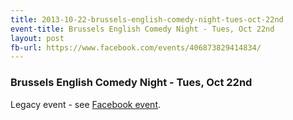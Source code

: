 ```yaml
---
title: 2013-10-22-brussels-english-comedy-night-tues-oct-22nd
event-title: Brussels English Comedy Night - Tues, Oct 22nd
layout: post
fb-url: https://www.facebook.com/events/406873829414834/
---
```

<h3>Brussels English Comedy Night - Tues, Oct 22nd</h3>
Legacy event - see <a href="https://www.facebook.com/events/406873829414834/">Facebook event</a>.